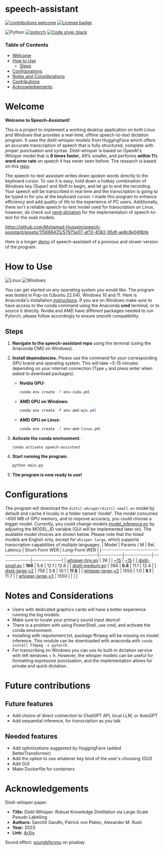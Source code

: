 # speech-assistant


[![contributions welcome](https://img.shields.io/badge/contributions-welcome-brightgreen.svg?style=flat)](https://github.com/dwyl/esta/issues)
[![License badge](https://img.shields.io/badge/License-MIT-blue.svg)](https://opensource.org/license/mit/)               

![Python](https://img.shields.io/badge/Python-3.11-3776AB.svg?style=flat&logo=python&logoColor=white)
[![pytorch](https://img.shields.io/badge/PyTorch-2.1.1-EE4C2C.svg?style=flat&logo=pytorch)](https://pytorch.org)
[![Code style: black](https://img.shields.io/badge/code%20style-black-000000.svg)](https://github.com/psf/black)


<!-- 
[![Mohamad-Hussein github](https://img.shields.io/badge/GitHub-Mohamad-Hussein.svg?style=flat&logo=github)](https://github.com/Mohamad-Hussein)
![Static Badge](https://img.shields.io/badge/any%20text-you%20like-blue) 
![GitHub repo size](https://img.shields.io/github/repo-size/:Mohamad-Hussein/:speech-assistant)
-->

### Table of Contents
- [Welcome](#Welcome)
- [How to Use](#How-to-Use)
  - [Steps](#steps)
- [Configurations](#Configurations)
- [Notes and Considerations](#notes-and-considerations)
- [Contributions](#future-contributions)
- [Acknowledgements](#acknowledgements)


# Welcome
**Welcome to Speech-Assistant!**

This is a project to implement a working desktop application on both Linux and Windows that provides a real-time, offline speech-to-text dictation program. It uses the distil-whisper models from HuggingFace which offers an accurate transcription of speech that is fully structured, complete with proper punctuation and syntax. Distil-whisper is based on OpenAI's Whisper model that is **6 times faster**, 49% smaller, and performs **within 1% word error rate** on speech it has never seen before. The research is based on this [repo](https://github.com/huggingface/distil-whisper).

The speech-to-text assistant writes down spoken words directly to the keyboard cursor. To use it is easy, hold down a hotkey combination of Windows key (Super) and Shift to begin, and let go to end the recording. Your speech will be transcribed in real time and the transcription is going to be typed in for you at the keyboard cursor. I made this program to enhance efficiency and add quality of life to the experience of PC users. Additionally, there isn't a reliable speech-to-text model used for transcription on Linux, however, do check out [nerd-dictation](https://github.com/ideasman42/nerd-dictation) for the implementation of speech-to-text for the vosk models.



https://github.com/Mohamad-Hussein/speech-assistant/assets/115669425/57975e07-af13-4582-95df-ae8c8e049bfe



Here is a longer [demo](https://youtu.be/rF8mtyhBZiM) of speech-assistant of a previous and slower version of the program.

# How to Use
![Linux](https://img.shields.io/badge/Linux-F2F2F2) ![Windows](https://img.shields.io/badge/Windows-17b3d2)

You can get started on any operating system you would like. The program was tested in Pop-os (Ubuntu 22.04), Windows 10 and 11. Here is Anaconda's installation [instructions](https://docs.anaconda.com/free/anaconda/install/). If you are on Windows make sure to have access to the conda command using the Anaconda **cmd** terminal, or to source it directly. Nvidia and AMD have different packages needed to run Pytorch, please follow accordingly to ensure smooth compatibility.

## Steps
1. **Navigate to the speech-assistant repo** using the terminal (using the Anaconda CMD on Windows).

2. **Install dependancies.** Please use the command for your corresponding GPU brand and operating system. This will take ~5-15 minutes depending on your internet connection (Type ```y``` and press enter when asked to download packages).
   - **Nvidia GPU:**
     ```bash
     conda env create -f env-cuda.yml
     ```
   - **AMD GPU on Windows:**
     ```powershell
     conda env create -f env-amd-win.yml
     ```

   - **AMD GPU on Linux:**
     ```bash
     conda env create -f env-amd-linux.yml
     ```
3. **Activate the conda environment.**
    ```bash
    conda activate speech-assistant
    ```
4. **Start running the program.**
    ```bash
    python main.py
    ```
5. **The program is now ready to use!**

# Configurations
The program will download the ```distil-whisper/distil-small.en``` model by default and cache it locally in a folder named 'model'. The model consumes ~600 MB of GPU memory, and to improve accuracy, you could choose a bigger model. Currently, you could change models [model_inference.py](https://github.com/Mohamad-Hussein/speech-assistant/blob/main/src/model_inference.py) by adjusting the MODEL_ID variable (GUI will be implemented later on). The available model choices are shown below. Please note that the listed models are English only, except for ```whisper-large```, which supports transcription capabilities of multiple languages.
| Model                                                                      | Params / M | Rel. Latency | Short-Form WER | Long-Form WER |
|----------------------------------------------------------------------------|------------|--------------|----------------|---------------|
| [whisper-tiny.en](https://huggingface.co/openai/whisper-tiny.en)         | 39       |          | [~15](https://arxiv.org/abs/2212.04356)        | [~15](https://arxiv.org/abs/2212.04356)          |
| [distil-small.en](https://huggingface.co/distil-whisper/distil-small.en)   | **166**    | 5.6          | 12.1           | 12.8          |
| [distil-medium.en](https://huggingface.co/distil-whisper/distil-medium.en) | 394    | **6.8**      | 11.1           | 12.4          |
| [distil-large-v2](https://huggingface.co/distil-whisper/distil-large-v2)   | 756        | 5.8          | 10.1           | **11.6**      |
| [whisper-large-v2](https://huggingface.co/openai/whisper-large-v2)         | 1550       | 1.0          | **9.1**        | 11.7          |
| [whisper-large-v3](https://huggingface.co/openai/whisper-large-v3)         | 1550       |           |         |           |

# Notes and Considerations
- Users with dedicated graphics cards will have a better experience running the big models.
- Make sure to locate your primary sound input device!
- There is a problem with using PowerShell, use cmd, and activate the conda environment.
- Installing with requirement.txt, package ffmpeg will be missing on model inference. This module can be downloaded with anaconda with ```conda install ffmpeg -c pytorch.```
- For transcribing on Windows you can use its built-in dictation service with left windows + h. However, the whisper models can be useful for formatting expressive punctuation, and the implementation allows for private and quick dictation.

# Future contributions
## Future features
- Add choice of direct connection to ChatGPT API, local LLM, or AutoGPT
- Add sequential inference, for transcription as you talk
  
## Needed features
- Add optimizations suggested by HuggingFace (added BetterTransformer)
- Add the option to use whatever key bind of the user's choosing (GUI)
- Add GUI
- Make Dockerfile for containers

# Acknowledgements

Distil-whisper paper:

- **Title:** Distil-Whisper: Robust Knowledge Distillation via Large-Scale Pseudo Labelling
- **Authors:** Sanchit Gandhi, Patrick von Platen, Alexander M. Rush
- **Year:** 2023
- **Link:** [ArXiv](https://arxiv.org/abs/2311.00430)

Sound effect: [soundsforyou](https://pixabay.com/users/soundsforyou-4861230/) on pixabay
